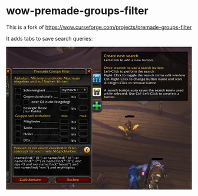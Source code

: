 # wow-premade-groups-filter
This is a fork of https://wow.curseforge.com/projects/premade-groups-filter

It adds tabs to save search queries:

![Tabs Example](https://github.com/enkol/wow-premade-groups-filter/blob/master/PGFTabs.jpg?raw=true)
